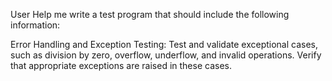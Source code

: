 User
Help me write a test program that should include the following information:

Error Handling and Exception Testing:
Test and validate exceptional cases, such as division by zero, overflow, underflow, and invalid operations.
Verify that appropriate exceptions are raised in these cases.